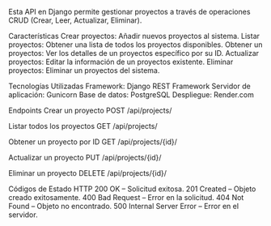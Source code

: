 Esta API en Django permite gestionar proyectos a través de operaciones CRUD (Crear, Leer, Actualizar, Eliminar). 

Características
Crear proyectos: Añadir nuevos proyectos al sistema.
Listar proyectos: Obtener una lista de todos los proyectos disponibles.
Obtener un proyectos: Ver los detalles de un proyectos específico por su ID.
Actualizar proyectos: Editar la información de un proyectos existente.
Eliminar proyectos: Eliminar un proyectos del sistema.

Tecnologías Utilizadas
Framework: Django REST Framework
Servidor de aplicación: Gunicorn
Base de datos: PostgreSQL
Despliegue: Render.com

Endpoints
Crear un proyecto
POST /api/projects/

Listar todos los proyectos
GET /api/projects/

Obtener un proyecto por ID
GET /api/projects/{id}/

Actualizar un proyecto
PUT /api/projects/{id}/

Eliminar un proyecto
DELETE /api/projects/{id}/

Códigos de Estado HTTP
200 OK – Solicitud exitosa.
201 Created – Objeto creado exitosamente.
400 Bad Request – Error en la solicitud.
404 Not Found – Objeto no encontrado.
500 Internal Server Error – Error en el servidor.

